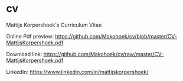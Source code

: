 # cv
Mattijs Korpershoek's Curriculum Vitae

Online Pdf preview:
https://github.com/Makohoek/cv/blob/master/CV-MattijsKorpershoek.pdf

Download link:
https://github.com/Makohoek/cv/raw/master/CV-MattijsKorpershoek.pdf

LinkedIn:
https://www.linkedin.com/in/mattijskorpershoek/

